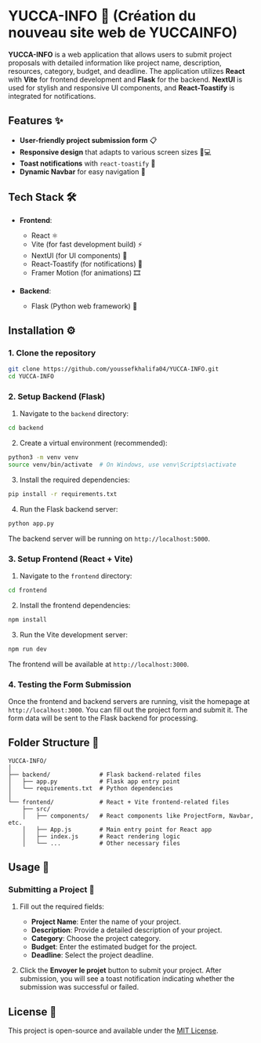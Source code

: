 
# YUCCA-INFO 🌿 (Création du nouveau site web de YUCCAINFO)

**YUCCA-INFO** is a web application that allows users to submit project proposals with detailed information like project name, description, resources, category, budget, and deadline. The application utilizes **React** with **Vite** for frontend development and **Flask** for the backend. **NextUI** is used for stylish and responsive UI components, and **React-Toastify** is integrated for notifications.

## Features ✨

- **User-friendly project submission form** 📋
- **Responsive design** that adapts to various screen sizes 📱💻
- **Toast notifications** with `react-toastify` 🔔
- **Dynamic Navbar** for easy navigation 🧭

## Tech Stack 🛠️

- **Frontend**:
  - React ⚛️
  - Vite (for fast development build) ⚡
  - NextUI (for UI components) 🎨
  - React-Toastify (for notifications) 🔔
  - Framer Motion (for animations) 🎞️

- **Backend**:
  - Flask (Python web framework) 🐍
  

## Installation ⚙️

### 1. Clone the repository

```bash
git clone https://github.com/youssefkhalifa04/YUCCA-INFO.git
cd YUCCA-INFO
```

### 2. Setup Backend (Flask)

1. Navigate to the `backend` directory:

```bash
cd backend
```

2. Create a virtual environment (recommended):

```bash
python3 -m venv venv
source venv/bin/activate  # On Windows, use venv\Scripts\activate
```

3. Install the required dependencies:

```bash
pip install -r requirements.txt
```

4. Run the Flask backend server:

```bash
python app.py
```

The backend server will be running on `http://localhost:5000`.

### 3. Setup Frontend (React + Vite)

1. Navigate to the `frontend` directory:

```bash
cd frontend
```

2. Install the frontend dependencies:

```bash
npm install
```

3. Run the Vite development server:

```bash
npm run dev
```

The frontend will be available at `http://localhost:3000`.

### 4. Testing the Form Submission

Once the frontend and backend servers are running, visit the homepage at `http://localhost:3000`. You can fill out the project form and submit it. The form data will be sent to the Flask backend for processing.

## Folder Structure 📂

```
YUCCA-INFO/
│
├── backend/              # Flask backend-related files
│   ├── app.py            # Flask app entry point
│   └── requirements.txt  # Python dependencies
│
└── frontend/             # React + Vite frontend-related files
    ├── src/
    │   ├── components/   # React components like ProjectForm, Navbar, etc.
    │   ├── App.js        # Main entry point for React app
    │   ├── index.js      # React rendering logic
    │   └── ...           # Other necessary files
```

## Usage 🚀

### Submitting a Project 📝

1. Fill out the required fields:
   - **Project Name**: Enter the name of your project.
   - **Description**: Provide a detailed description of your project.
   - **Category**: Choose the project category.
   - **Budget**: Enter the estimated budget for the project.
   - **Deadline**: Select the project deadline.

2. Click the **Envoyer le projet** button to submit your project. After submission, you will see a toast notification indicating whether the submission was successful or failed.

## License 📜

This project is open-source and available under the [MIT License](LICENSE).
